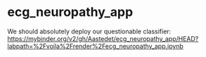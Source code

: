 # ecg_neuropathy_app
We should absolutely deploy our questionable classifier:
https://mybinder.org/v2/gh/Aastedet/ecg_neuropathy_app/HEAD?labpath=%2Fvoila%2Frender%2Fecg_neuropathy_app.ipynb
